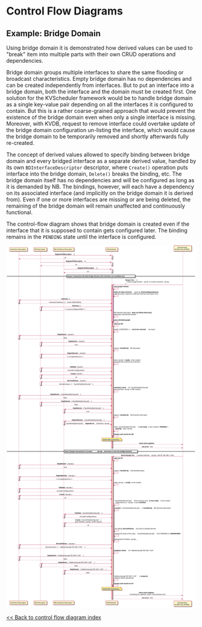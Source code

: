 # Control Flow Diagrams

## Example: Bridge Domain

Using bridge domain it is demonstrated how derived values can be used to
"break" item into multiple parts with their own CRUD operations and dependencies.

Bridge domain groups multiple interfaces to share the same flooding or broadcast
characteristics. Empty bridge domain has no dependencies and can be created
independently from interfaces. But to put an interface into a bridge domain,
both the interface and the domain must be created first. One solution for
the KVScheduler framework would be to handle bridge domain as a single key-value
pair depending on all the interfaces it is configured to contain. But this is
a rather coarse-grained approach that would prevent the existence of the bridge
domain even when only a single interface is missing. Moreover, with KVDB,
request to remove interface could overtake update of the bridge domain
configuration un-listing the interface, which would cause the bridge domain
to be temporarily removed and shortly afterwards fully re-created.

The concept of derived values allowed to specify binding between bridge
domain and every bridged interface as a separate derived value, handled
by its own `BDInterfaceDescriptor` descriptor, where `Create()` operation puts
interface into the bridge domain, `Delete()` breaks the binding, etc.
The bridge domain itself has no dependencies and will be configured as long as
it is demanded by NB.
The bindings, however, will each have a dependency on its associated interface
(and implicitly on the bridge domain it is derived from).
Even if one or more interfaces are missing or are being deleted, the remaining
of the bridge domain will remain unaffected and continuously functional.

The control-flow diagram shows that bridge domain is created even if the
interface that it is supposed to contain gets configured later. The binding
remains in the `PENDING` state until the interface is configured.


![CFD](../../img/control-flow-diagram/add_bd_before_interface.svg?sanitize=true)

[<< Back to control flow diagram index](../kvscheduler.md#index)


